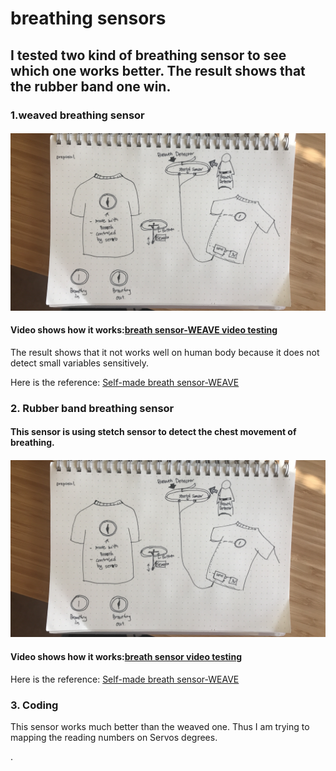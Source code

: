 # breathing sensors

## I tested two kind of breathing sensor to see which one works better. The result shows that the rubber band one win.


### 1.weaved breathing sensor 

#### ![](https://github.com/danqian/mechatronic-2019/blob/master/Final%20Project/Proposal/proposal.png)

#### Video shows how it works:[breath sensor-WEAVE video testing](https://www.instructables.com/id/DIY-Breath-Sensor-with-Arduino-Conductive-Knitted-/)

The result shows that it not works well on human body because it does not detect small variables sensitively.

Here is the reference: [Self-made breath sensor-WEAVE](https://www.instructables.com/id/DIY-Breath-Sensor-with-Arduino-Conductive-Knitted-/)
###   
###   
### 2. Rubber band breathing sensor
#### This sensor is using stetch sensor to detect the chest movement of breathing. 

#### ![](https://github.com/danqian/mechatronic-2019/blob/master/Final%20Project/Proposal/proposal.png)

#### Video shows how it works:[breath sensor video testing](https://www.instructables.com/id/DIY-Breath-Sensor-with-Arduino-Conductive-Knitted-/)

Here is the reference: [Self-made breath sensor-WEAVE](https://www.instructables.com/id/DIY-Breath-Sensor-with-Arduino-Conductive-Knitted-/)
###  
###  
### 3. Coding
This sensor works much better than the weaved one. Thus I am trying to mapping the reading numbers on Servos degrees.

.
